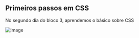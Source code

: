 ## Primeiros passos em CSS

No segundo dia do bloco 3, aprendemos o básico sobre CSS

![image](https://user-images.githubusercontent.com/99083242/184250162-ee9d005d-8893-4566-b2ce-9299ff004869.png)
